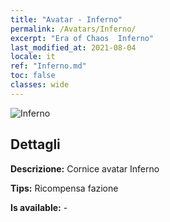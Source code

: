 ```yaml
---
title: "Avatar - Inferno"
permalink: /Avatars/Inferno/
excerpt: "Era of Chaos  Inferno"
last_modified_at: 2021-08-04
locale: it
ref: "Inferno.md"
toc: false
classes: wide
---
```

 ![Inferno](/images/a/avatarFrame_3.png)

## Dettagli

 **Descrizione:** Cornice avatar Inferno 

 **Tips:** Ricompensa fazione 

 **Is available:**  - 

